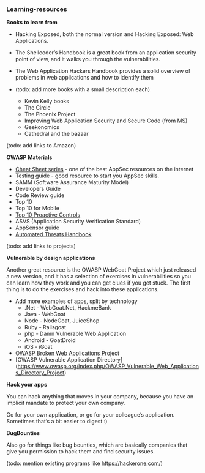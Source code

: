 ### Learning-resources


**Books to learn from**

 * Hacking Exposed, both the normal version and Hacking Exposed: Web Applications.

 * The Shellcoder’s Handbook is a great book from an application security point of view, and it walks you through the vulnerabilities.

 * The Web Application Hackers Handbook provides a solid overview of problems in web applications and how to identify them


* (todo: add more books with a small description each)
  * Kevin Kelly books
  * The Circle
  * The Phoenix Project
  * Improving Web Application Security and Secure Code (from MS)
  * Geekonomics
  * Cathedral and the bazaar

(todo: add links to Amazon)

**OWASP Materials**

* [Cheat Sheet series](https://www.owasp.org/index.php/Cheat_Sheets) - one of the best AppSec resources on the internet
* Testing guide - good resource to start you AppSec skills.
* SAMM (Software Assurance Maturity Model)
* Developers Guide
* Code Review guide
* Top 10
* Top 10 for Mobile
* [Top 10 Proactive Controls](https://www.owasp.org/index.php/OWASP_Proactive_Controls)
* ASVS (Application Security Verification Standard)
* AppSensor guide
* [Automated Threats Handbook](https://www.owasp.org/index.php/OWASP_Automated_Threats_to_Web_Applications)

(todo: add links to projects)

**Vulnerable by design applications**

Another great resource is the OWASP WebGoat Project which just released a new version, and it has a selection of exercises in vulnerabilities so you can learn how they work and you can get clues if you get stuck. The first thing is to do the exercises and hack into these applications.

* Add more examples of apps, split by technology
  * .Net - WebGoat.Net, HackmeBank
  * Java - WebGoat
  * Node - NodeGoat, JuiceShop
  * Ruby - Railsgoat
  * php - Damn Vulnerable Web Application
  * Android - GoatDroid
  * iOS - iGoat
* [OWASP Broken Web Applications Project](https://www.owasp.org/index.php/OWASP_Broken_Web_Applications_Project)
* [OWASP Vulnerable Application Directory] (https://www.owasp.org/index.php/OWASP_Vulnerable_Web_Applications_Directory_Project)

**Hack your apps**

You can hack anything that moves in your company, because you have an implicit mandate to protect your own company.

Go for your own application, or go for your colleague’s application. Sometimes that’s a bit easier to digest :)

**BugBounties**

Also go for things like bug bounties, which are basically companies that give you permission to hack them and find security issues.

(todo: mention existing programs like https://hackerone.com/)
